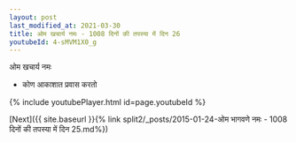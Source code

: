 ```yaml
---
layout: post
last_modified_at: 2021-03-30
title: ओम खचार्य नमः - 1008 दिनों की तपस्या में दिन 26
youtubeId: 4-sMVM1X0_g
---
```

 
 
 ओम खचार्य नमः  
 
 -  कोण आकाशात प्रवास करतो 
 
  
 
  
 
 
 
 
 
 


{% include youtubePlayer.html id=page.youtubeId %}
 
[Next]({{ site.baseurl }}{% link  split2/_posts/2015-01-24-ओम भागवणे नमः - 1008 दिनों की तपस्या में दिन 25.md%})
 
